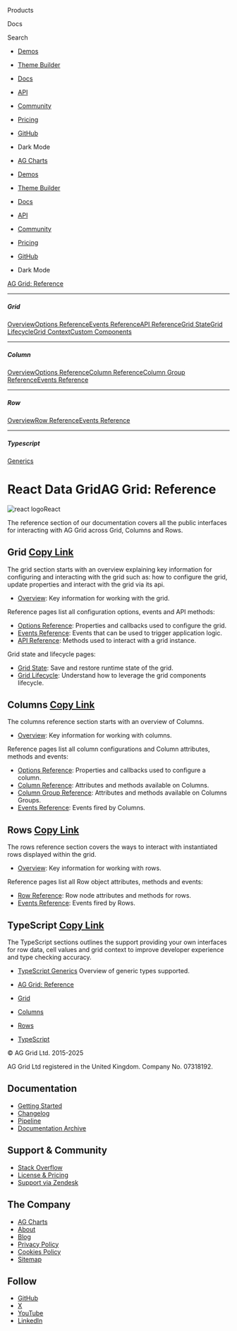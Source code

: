 Products

Docs 

Search

* [Demos](/example/)
* [Theme Builder](/theme-builder/)
* [Docs](/react-data-grid/getting-started/)
* [API](/react-data-grid/reference/)
* [Community](/community/)
* [Pricing](/license-pricing/)
* [GitHub](https://github.com/ag-grid/ag-grid)
* Dark Mode

* [AG Charts](https://www.ag-grid.com/charts)
* [Demos](/example/)
* [Theme Builder](/theme-builder/)
* [Docs](/react-data-grid/getting-started/)
* [API](/react-data-grid/reference/)
* [Community](/community/)
* [Pricing](/license-pricing/)
* [GitHub](https://github.com/ag-grid/ag-grid)
* Dark Mode

[AG Grid: Reference](/react-data-grid/reference/)

---

##### Grid

[Overview](/react-data-grid/grid-interface/)[Options Reference](/react-data-grid/grid-options/)[Events Reference](/react-data-grid/grid-events/)[API Reference](/react-data-grid/grid-api/)[Grid State](/react-data-grid/grid-state/)[Grid Lifecycle](/react-data-grid/grid-lifecycle/)[Grid Context](/react-data-grid/context/)[Custom Components](/react-data-grid/components/)

---

##### Column

[Overview](/react-data-grid/column-interface/)[Options Reference](/react-data-grid/column-properties/)[Column Reference](/react-data-grid/column-object/)[Column Group Reference](/react-data-grid/column-object-group/)[Events Reference](/react-data-grid/column-events/)

---

##### Row

[Overview](/react-data-grid/row-interface/)[Row Reference](/react-data-grid/row-object/)[Events Reference](/react-data-grid/row-events/)

---

##### Typescript

[Generics](/react-data-grid/typescript-generics/)

# React Data GridAG Grid: Reference

![react logo](/_astro/react.CtDRhtxt.svg)React

The reference section of our documentation covers all the public interfaces for interacting with AG Grid across Grid, Columns and Rows.

##  Grid [Copy Link](#grid) 

The grid section starts with an overview explaining key information for configuring and interacting with the grid such as: how to configure the grid, update properties and interact with the grid via its api.

* [Overview](/react-data-grid/grid-interface/): Key information for working with the grid.

Reference pages list all configuration options, events and API methods:

* [Options Reference](/react-data-grid/grid-options/): Properties and callbacks used to configure the grid.
* [Events Reference](/react-data-grid/grid-events/): Events that can be used to trigger application logic.
* [API Reference](/react-data-grid/grid-api/): Methods used to interact with a grid instance.

Grid state and lifecycle pages:

* [Grid State](/react-data-grid/grid-state/): Save and restore runtime state of the grid.
* [Grid Lifecycle](/react-data-grid/grid-lifecycle/): Understand how to leverage the grid components lifecycle.

##  Columns [Copy Link](#columns) 

The columns reference section starts with an overview of Columns.

* [Overview](/react-data-grid/column-interface/): Key information for working with columns.

Reference pages list all column configurations and Column attributes, methods and events:

* [Options Reference](/react-data-grid/column-properties/): Properties and callbacks used to configure a column.
* [Column Reference](/react-data-grid/column-object/): Attributes and methods available on Columns.
* [Column Group Reference](/react-data-grid/column-object-group/): Attributes and methods available on Columns Groups.
* [Events Reference](/react-data-grid/column-events/): Events fired by Columns.

##  Rows [Copy Link](#rows) 

The rows reference section covers the ways to interact with instantiated rows displayed within the grid.

* [Overview](/react-data-grid/row-interface/): Key information for working with rows.

Reference pages list all Row object attributes, methods and events:

* [Row Reference](/react-data-grid/row-object/): Row node attributes and methods for rows.
* [Events Reference](/react-data-grid/row-events/): Events fired by Rows.

##  TypeScript [Copy Link](#typescript) 

The TypeScript sections outlines the support providing your own interfaces for row data, cell values and grid context to improve developer experience and type checking accuracy.

* [TypeScript Generics](/react-data-grid/typescript-generics/) Overview of generic types supported.

* [AG Grid: Reference](#top)
* [Grid](#grid)
* [Columns](#columns)
* [Rows](#rows)
* [TypeScript](#typescript)

© AG Grid Ltd. 2015-2025

AG Grid Ltd registered in the United Kingdom. Company No. 07318192.

## Documentation

* [Getting Started](/documentation)
* [Changelog](/changelog)
* [Pipeline](/pipeline)
* [Documentation Archive](/documentation-archive)

## Support & Community

* [Stack Overflow](https://stackoverflow.com/questions/tagged/ag-grid)
* [License & Pricing](/license-pricing)
* [Support via Zendesk](https://ag-grid.zendesk.com/)

## The Company

* [AG Charts](https://www.ag-grid.com/charts/)
* [About](/about)
* [Blog](https://blog.ag-grid.com/?%5Fga=2.213149716.106872681.1607518091-965402545.1605286673)
* [Privacy Policy](/privacy)
* [Cookies Policy](/cookies)
* [Sitemap](/sitemap)

## Follow

* [GitHub](https://github.com/ag-grid/ag-grid)
* [X](https://twitter.com/ag%5Fgrid)
* [YouTube](https://youtube.com/c/ag-grid)
* [LinkedIn](https://www.linkedin.com/company/ag-grid)